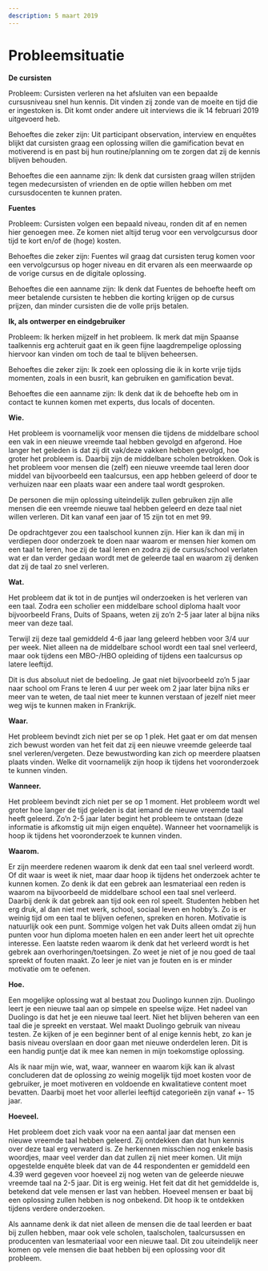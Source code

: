 ```yaml
---
description: 5 maart 2019
---
```


# Probleemsituatie

**De cursisten**

Probleem: Cursisten verleren na het afsluiten van een bepaalde cursusniveau snel hun kennis. Dit vinden zij zonde van de moeite en tijd die er ingestoken is. Dit komt onder andere uit interviews die ik 14 februari 2019 uitgevoerd heb. 

Behoeftes die zeker zijn: Uit participant observation, interview en enquêtes blijkt dat cursisten graag een oplossing willen die gamification bevat en motiverend is en past bij hun routine/planning om te zorgen dat zij de kennis blijven behouden.

Behoeftes die een aanname zijn: Ik denk dat cursisten graag willen strijden tegen medecursisten of vrienden en de optie willen hebben om met cursusdocenten te kunnen praten.

**Fuentes**

Probleem: Cursisten volgen een bepaald niveau, ronden dit af en nemen hier genoegen mee. Ze komen niet altijd terug voor een vervolgcursus door tijd te kort en/of de \(hoge\) kosten. 

Behoeftes die zeker zijn: Fuentes wil graag dat cursisten terug komen voor een vervolgcursus op hoger niveau en dit ervaren als een meerwaarde op de vorige cursus en de digitale oplossing. 

Behoeftes die een aanname zijn: Ik denk dat Fuentes de behoefte heeft om meer betalende cursisten te hebben die korting krijgen op de cursus prijzen, dan minder cursisten die de volle prijs betalen. 

**Ik, als ontwerper en eindgebruiker**

Probleem: Ik herken mijzelf in het probleem. Ik merk dat mijn Spaanse taalkennis erg achteruit gaat en ik geen fijne laagdrempelige oplossing hiervoor kan vinden om toch de taal te blijven beheersen.

Behoeftes die zeker zijn: Ik zoek een oplossing die ik in korte vrije tijds momenten, zoals in een busrit, kan gebruiken en gamification bevat.

Behoeftes die een aanname zijn: Ik denk dat ik de behoefte heb om in contact te kunnen komen met experts, dus locals of docenten.

**Wie.** 

Het probleem is voornamelijk voor mensen die tijdens de middelbare school een vak in een nieuwe vreemde taal hebben gevolgd en afgerond. Hoe langer het geleden is dat zij dit vak/deze vakken hebben gevolgd, hoe groter het probleem is. Daarbij zijn de middelbare scholen betrokken. Ook is het probleem voor mensen die \(zelf\) een nieuwe vreemde taal leren door middel van bijvoorbeeld een taalcursus, een app hebben geleerd of door te verhuizen naar een plaats waar een andere taal wordt gesproken.

De personen die mijn oplossing uiteindelijk zullen gebruiken zijn alle mensen die een vreemde nieuwe taal hebben geleerd en deze taal niet willen verleren. Dit kan vanaf een jaar of 15 zijn tot en met 99. 

De opdrachtgever zou een taalschool kunnen zijn. Hier kan ik dan mij in verdiepen door onderzoek te doen naar waarom er mensen hier komen om een taal te leren, hoe zij de taal leren en zodra zij de cursus/school verlaten wat er dan verder gedaan wordt met de geleerde taal en waarom zij denken dat zij de taal zo snel verleren. 

**Wat.** 

Het probleem dat ik tot in de puntjes wil onderzoeken is het verleren van een taal. Zodra een scholier een middelbare school diploma haalt voor bijvoorbeeld Frans, Duits of Spaans, weten zij zo’n 2-5 jaar later al bijna niks meer van deze taal.

 Terwijl zij deze taal gemiddeld 4-6 jaar lang geleerd hebben voor 3/4 uur per week. Niet alleen na de middelbare school wordt een taal snel verleerd, maar ook tijdens een MBO-/HBO opleiding of tijdens een taalcursus op latere leeftijd. 

Dit is dus absoluut niet de bedoeling. Je gaat niet bijvoorbeeld zo’n 5 jaar naar school om Frans te leren 4 uur per week om 2 jaar later bijna niks er meer van te weten, de taal niet meer te kunnen verstaan of jezelf niet meer weg wijs te kunnen maken in Frankrijk. 

**Waar.** 

Het probleem bevindt zich niet per se op 1 plek. Het gaat er om dat mensen zich bewust worden van het feit dat zij een nieuwe vreemde geleerde taal snel verleren/vergeten. Deze bewustwording kan zich op meerdere plaatsen plaats vinden. Welke dit voornamelijk zijn hoop ik tijdens het vooronderzoek te kunnen vinden. 

**Wanneer.** 

Het probleem bevindt zich niet per se op 1 moment. Het probleem wordt wel groter hoe langer de tijd geleden is dat iemand de nieuwe vreemde taal heeft geleerd. Zo’n 2-5 jaar later begint het probleem te ontstaan \(deze informatie is afkomstig uit mijn eigen enquête\). Wanneer het voornamelijk is hoop ik tijdens het vooronderzoek te kunnen vinden.   


**Waarom.** 

Er zijn meerdere redenen waarom ik denk dat een taal snel verleerd wordt. Of dit waar is weet ik niet, maar daar hoop ik tijdens het onderzoek achter te kunnen komen. Zo denk ik dat een gebrek aan lesmateriaal een reden is waarom na bijvoorbeeld de middelbare school een taal snel verleerd. Daarbij denk ik dat gebrek aan tijd ook een rol speelt. Studenten hebben het erg druk, al dan niet met werk, school, sociaal leven en hobby’s. Zo is er weinig tijd om een taal te blijven oefenen, spreken en horen. Motivatie is natuurlijk ook een punt. Sommige volgen het vak Duits alleen omdat zij hun punten voor hun diploma moeten halen en een ander leert het uit oprechte interesse. Een laatste reden waarom ik denk dat het verleerd wordt is het gebrek aan overhoringen/toetsingen. Zo weet je niet of je nou goed de taal spreekt of fouten maakt. Zo leer je niet van je fouten en is er minder motivatie om te oefenen. 

**Hoe.** 

Een mogelijke oplossing wat al bestaat zou Duolingo kunnen zijn. Duolingo leert je een nieuwe taal aan op simpele en speelse wijze. Het nadeel van Duolingo is dat het je een nieuwe taal leert. Niet het blijven beheren van een taal die je spreekt en verstaat. Wel maakt Duolingo gebruik van niveau testen. Ze kijken of je een beginner bent of al enige kennis hebt, zo kan je basis niveau overslaan en door gaan met nieuwe onderdelen leren. Dit is een handig puntje dat ik mee kan nemen in mijn toekomstige oplossing. 

  
Als ik naar mijn wie, wat, waar, wanneer en waarom kijk kan ik alvast concluderen dat de oplossing zo weinig mogelijk tijd moet kosten voor de gebruiker, je moet motiveren en voldoende en kwalitatieve content moet bevatten. Daarbij moet het voor allerlei leeftijd categorieën zijn vanaf +- 15 jaar. 

**Hoeveel.** 

Het probleem doet zich vaak voor na een aantal jaar dat mensen een nieuwe vreemde taal hebben geleerd. Zij ontdekken dan dat hun kennis over deze taal erg verwaterd is. Ze herkennen misschien nog enkele basis woordjes, maar veel verder dan dat zullen zij niet meer komen. Uit mijn opgestelde enquête bleek dat van de 44 respondenten er gemiddeld een 4.39 werd gegeven voor hoeveel zij nog weten van de geleerde nieuwe vreemde taal na 2-5 jaar. Dit is erg weinig. Het feit dat dit het gemiddelde is, betekend dat vele mensen er last van hebben. Hoeveel mensen er baat bij een oplossing zullen hebben is nog onbekend. Dit hoop ik te ontdekken tijdens verdere onderzoeken. 

Als aanname denk ik dat niet alleen de mensen die de taal leerden er baat bij zullen hebben, maar ook vele scholen, taalscholen, taalcursussen en producenten van lesmateriaal voor een nieuwe taal. Dit zou uiteindelijk neer komen op vele mensen die baat hebben bij een oplossing voor dit probleem. 

